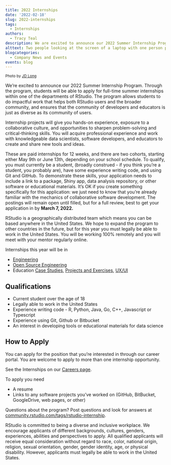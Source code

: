 ```yaml
---
title: 2022 Internships
date: '2022-02-18'
slug: 2022-internships
tags:
  - Internships
authors:
  - Tracy Teal
description: We are excited to announce our 2022 Summer Internship Program at RStudio. The program allows students to do impactful work that helps both RStudio users and the broader community.
alttext: Two people looking at the screen of a laptop with one person pointing at the screen.
blogcategories:
  - Company News and Events
events: blog
---
```

<sup>Photo by [JD Long](https://twitter.com/CMastication)</sup>

We’re excited to announce our 2022 Summer Internship Program. Through the program, students will be able to apply for full-time summer internships within one of the departments of RStudio. The program allows students to do impactful work that helps both RStudio users and the broader community, and ensures that the community of developers and educators is just as diverse as its community of users.

Internship projects will give you hands-on experience, exposure to a collaborative culture, and opportunities to sharpen problem-solving and critical-thinking skills. You will acquire professional experience and work with knowledgeable data scientists, software developers, and educators to create and share new tools and ideas. 

These are paid internships for 12 weeks, and there are two cohorts, starting either May 9th or June 13th, depending on your school schedule. To qualify, you must currently be a student, (broadly construed - if you think you’re a student, you probably are), have some experience writing code, and using Git and GitHub. To demonstrate these skills, your application needs to include a link to a package, Shiny app, data analysis repository, or other software or educational materials. It’s OK if you create something specifically for this application: we just need to know that you’re already familiar with the mechanics of collaborative software development. The postings will remain open until filled, but for a full review, best to get your application in by **March 7, 2022.**

RStudio is a geographically distributed team which means you can be based anywhere in the United States. We hope to expand the program to other countries in the future, but for this year you must legally be able to work in the United States. You will be working 100% remotely and you will meet with your mentor regularly online.

Internships this year will be in 

* <a href="https://rstudio.com/about/job-posting/?gh_jid=4962537003" target = "_blank">Engineering</a>
* <a href="https://www.rstudio.com/about/job-posting/?gh_jid=4960408003" target = "_blank">Open Source Engineering</a>
* Education <a href="https://rstudio.com/about/job-posting/?gh_jid=4962623003" target = "_blank">Case Studies</a>, <a href="https://rstudio.com/about/job-posting/?gh_jid=4963596003" target = "_blank">Projects and Exercises</a>, <a href="https://rstudio.com/about/job-posting/?gh_jid=4963543003" target = "_blank">UX/UI</a>

## Qualifications

* Current student over the age of 18
* Legally able to work in the United States
* Experience writing code - R, Python, Java, Go, C++, Javascript or Typescript
* Experience using Git, Github or Bitbucket
* An interest in developing tools or educational materials for data science

## How to Apply

You can apply for the position that you’re interested in through our career portal. You are welcome to apply to more than one internship opportunity. 

See the Internships on our <a href="https://www.rstudio.com/about/careers/" target = "_blank">Careers page</a>.

To apply you need

* A resume
* Links to any software projects you’ve worked on (GitHub, BitBucket, GoogleDrive, web pages, or other)

Questions about the program? Post questions and look for answers at <a href="https://community.rstudio.com/tag/rstudio-internship" target = "_blank">community.rstudio.com/tags/rstudio-internship</a>.

RStudio is committed to being a diverse and inclusive workplace. We encourage applicants of different backgrounds, cultures, genders, experiences, abilities and perspectives to apply. All qualified applicants will receive equal consideration without regard to race, color, national origin, religion, sexual orientation, gender, gender identity, age, or physical disability. However, applicants must legally be able to work in the United States.

